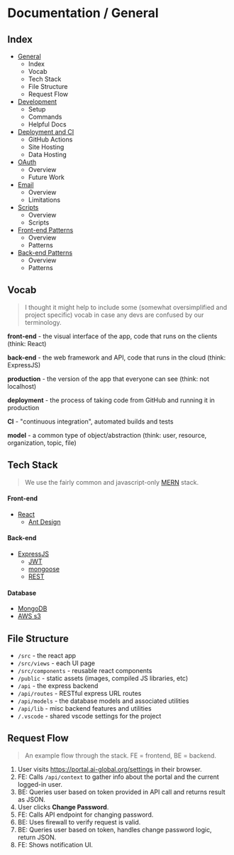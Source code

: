 # Documentation / General

## Index

- [General](https://github.com/AI-Global/ai-portal/blob/master/docs/general.md)
  - Index
  - Vocab
  - Tech Stack
  - File Structure
  - Request Flow
- [Development](https://github.com/AI-Global/ai-portal/blob/master/docs/development.md)
  - Setup
  - Commands
  - Helpful Docs
- [Deployment and CI](https://github.com/AI-Global/ai-portal/blob/master/docs/deploy.md)
  - GitHub Actions
  - Site Hosting
  - Data Hosting
- [OAuth](https://github.com/AI-Global/ai-portal/blob/master/docs/oauth.md)
  - Overview
  - Future Work
- [Email](https://github.com/AI-Global/ai-portal/blob/master/docs/email.md)
  - Overview
  - Limitations
- [Scripts](https://github.com/AI-Global/ai-portal/blob/master/docs/scripts.md)
  - Overview
  - Scripts
- [Front-end Patterns](https://github.com/AI-Global/ai-portal/blob/master/docs/fe-patterns.md)
  - Overview
  - Patterns
- [Back-end Patterns](https://github.com/AI-Global/ai-portal/blob/master/docs/be-patterns.md)
  - Overview
  - Patterns

## Vocab

> I thought it might help to include some (somewhat oversimplified and project specific) vocab in case any devs are confused by our terminology.

**front-end** - the visual interface of the app, code that runs on the clients (think: React)

**back-end** - the web framework and API, code that runs in the cloud (think: ExpressJS)

**production** - the version of the app that everyone can see (think: not localhost)

**deployment** - the process of taking code from GitHub and running it in production

**CI** - "continuous integration", automated builds and tests

**model** - a common type of object/abstraction (think: user, resource, organization, topic, file)

## Tech Stack

> We use the fairly common and javascript-only [MERN](https://www.mongodb.com/mern-stack) stack.

#### Front-end

- [React](https://reactjs.org/)
  - [Ant Design](https://ant.design/)

#### Back-end

- [ExpressJS](https://expressjs.com/)
  - [JWT](https://jwt.io/)
  - [mongoose](https://mongoosejs.com/)
  - [REST](https://restfulapi.net/)

#### Database

- [MongoDB](https://www.mongodb.com/)
- [AWS s3](https://aws.amazon.com/s3/)

## File Structure

- `/src` - the react app
- `/src/views` - each UI page
- `/src/components` - reusable react components
- `/public` - static assets (images, compiled JS libraries, etc)
- `/api` - the express backend
- `/api/routes` - RESTful express URL routes
- `/api/models` - the database models and associated utilities
- `/api/lib` - misc backend features and utilities
- `/.vscode` - shared vscode settings for the project

## Request Flow

> An example flow through the stack. FE = frontend, BE = backend.

1. User visits https://portal.ai-global.org/settings in their browser.
2. FE: Calls `/api/context` to gather info about the portal and the current logged-in user.
3. BE: Queries user based on token provided in API call and returns result as JSON.
4. User clicks **Change Password**.
5. FE: Calls API endpoint for changing password.
6. BE: Uses firewall to verify request is valid.
7. BE: Queries user based on token, handles change password logic, return JSON.
8. FE: Shows notification UI.
